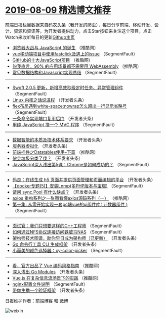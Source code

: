 # [2019-08-09 精选博文推荐](https://toutiao.qdkfweb.cn/date/2019/08/09)

[前端日报](https://qdkfweb.cn/c/news)栏目数据来自[码农头条](https://toutiao.qdkfweb.cn/)（我开发的爬虫），每日分享前端、移动开发、设计、资源和资讯等，为开发者提供动力，点击Star按钮来关注这个项目，点击Watch来收听每日的更新[Github主页](https://github.com/kujian/frontendDaily)
* [浏览器大战与 JavaScript 的诞生](https://toutiao.qdkfweb.cn/120831.html) （推酷网）
* [vue移动端项目中使用fastclick及遇上的issue](https://toutiao.qdkfweb.cn/120768.html) （SegmentFault）
* [GitHub的十大JavaScript项目](https://toutiao.qdkfweb.cn/120826.html) （推酷网）
* [恕我直言，90% 的应用场景都不需要用 WebAssembly](https://toutiao.qdkfweb.cn/120828.html) （推酷网）
* [常见数据结构和Javascript实现总结](https://toutiao.qdkfweb.cn/120752.html) （SegmentFault）

***
* [Swoft 2.0.5 更新，新增高效秒级定时任务、异常管理组件](https://toutiao.qdkfweb.cn/120763.html) （SegmentFault）
* [Linux 内核之话说进程](https://toutiao.qdkfweb.cn/120774.html) （开发者头条）
* [flex布局遇到white-space:nowrap怎么超出一行显示省略号](https://toutiao.qdkfweb.cn/120753.html) （SegmentFault）
* [一条命令实现端口复用后门](https://toutiao.qdkfweb.cn/120794.html) （开发者头条）
* [用纯 JavaScript 撸一个 MVC 程序](https://toutiao.qdkfweb.cn/120754.html) （SegmentFault）

***
* [数据智能的本质及技术体系要求](https://toutiao.qdkfweb.cn/120797.html) （开发者头条）
* [服务器虚拟化](https://toutiao.qdkfweb.cn/120780.html) （开发者头条）
* [前端插件之Datatables使用&#8211;下篇](https://toutiao.qdkfweb.cn/120833.html) （推酷网）
* [侬会垃圾分类了伐？](https://toutiao.qdkfweb.cn/120798.html) （开发者头条）
* [JavaScript深入浅出第5课：Chrome是如何成功的？](https://toutiao.qdkfweb.cn/120766.html) （SegmentFault）

***
* [码良：在线生成 h5 页面并提供页面管理和页面编辑的平台](https://toutiao.qdkfweb.cn/120781.html) （开发者头条）
* [【docker专题(5)】安装Lnmp(多PHP版本与宝塔)](https://toutiao.qdkfweb.cn/120767.html) （SegmentFault）
* [请问 sync.Pool 有什么缺点？](https://toutiao.qdkfweb.cn/120819.html) （开发者头条）
* [axios 重构系列之一张图看懂axios源码系列（一）](https://toutiao.qdkfweb.cn/120835.html) （推酷网）
* [第十集: 从零开始实现一套pc端vue的ui组件库( 计数器组件 )](https://toutiao.qdkfweb.cn/120757.html) （SegmentFault）

***
* [面试官：我们只想要这样的C++工程师](https://toutiao.qdkfweb.cn/120758.html) （SegmentFault）
* [如何通过NFS协议连接访问铁威马NAS](https://toutiao.qdkfweb.cn/120769.html) （SegmentFault）
* [架构师技术图谱，助你早日成为架构师（已更新）](https://toutiao.qdkfweb.cn/120770.html) （开发者头条）
* [Go 命令行工具 CLI 生成框架](https://toutiao.qdkfweb.cn/120806.html) （开发者头条）
* [小而美的颜色选择器：xy-color-picker](https://toutiao.qdkfweb.cn/120750.html) （SegmentFault）

***
* [看，官方出品了 Vue 编码风格指南](https://toutiao.qdkfweb.cn/120827.html) （推酷网）
* [深入浅出 Go Modules](https://toutiao.qdkfweb.cn/120793.html) （开发者头条）
* [Vue.js 在复杂信息流场景下的实践](https://toutiao.qdkfweb.cn/120829.html) （推酷网）
* [nginx配置文件说明](https://toutiao.qdkfweb.cn/120764.html) （SegmentFault）
* [带你生撸一个验证框架](https://toutiao.qdkfweb.cn/120777.html) （开发者头条）

日报维护作者：[前端博客](https://qdkfweb.cn/) 和 [微博](https://qdkfweb.cn/go/weibo)

![weixin](https://user-images.githubusercontent.com/3055447/38468989-651132ac-3b80-11e8-8e6b-15122322a9d7.png)